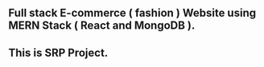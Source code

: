 ## Full stack E-commerce ( fashion ) Website using MERN Stack ( React and MongoDB ).
## This is SRP Project.